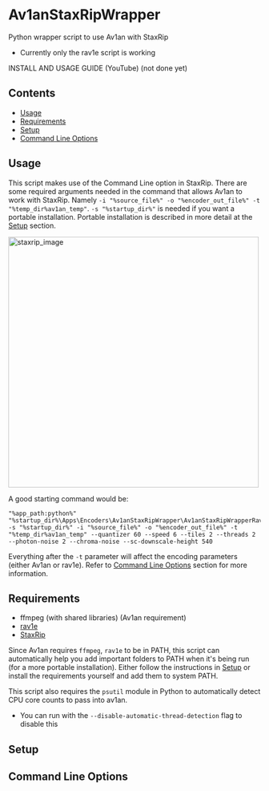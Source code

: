 # Av1anStaxRipWrapper
Python wrapper script to use Av1an with StaxRip
 - Currently only the rav1e script is working

INSTALL AND USAGE GUIDE (YouTube) (not done yet)

## Contents
- [Usage](#usage)
- [Requirements](#requirements)
- [Setup](#setup)
- [Command Line Options](#command-line-options)

## Usage
This script makes use of the Command Line option in StaxRip. There are some required arguments needed in the command that allows Av1an to work with StaxRip. Namely `-i "%source_file%" -o "%encoder_out_file%" -t "%temp_dir%av1an_temp"`. `-s "%startup_dir%"` is needed if you want a portable installation. Portable installation is described in more detail at the [Setup](#setup) section.

<img src="https://user-images.githubusercontent.com/1343896/209447195-c6ffb08c-bb6c-4792-a1cd-a09422c01156.png" alt="staxrip_image" width="500"/>

A good starting command would be:

```
"%app_path:python%" "%startup_dir%\Apps\Encoders\Av1anStaxRipWrapper\Av1anStaxRipWrapperRav1e.py" -s "%startup_dir%" -i "%source_file%" -o "%encoder_out_file%" -t "%temp_dir%av1an_temp" --quantizer 60 --speed 6 --tiles 2 --threads 2 --photon-noise 2 --chroma-noise --sc-downscale-height 540
```
Everything after the `-t` parameter will affect the encoding parameters (either Av1an or rav1e). Refer to [Command Line Options](#command-line-options) section for more information.

## Requirements
- ffmpeg (with shared libraries) (Av1an requirement)
- [rav1e](https://github.com/xiph/rav1e/releases)
- [StaxRip](https://github.com/staxrip/staxrip/releases)

Since Av1an requires `ffmpeg`, `rav1e` to be in PATH, this script can automatically help you add important folders to PATH when it's being run (for a more portable installation). Either follow the instructions in [Setup](#setup) or install the requirements yourself and add them to system PATH.

This script also requires the `psutil` module in Python to automatically detect CPU core counts to pass into av1an.
 - You can run with the `--disable-automatic-thread-detection` flag to disable this

## Setup

## Command Line Options
